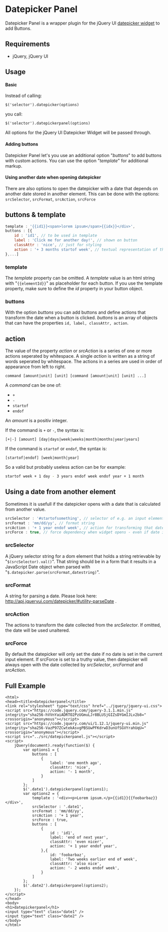 # Datepicker Panel
Datepicker Panel is a wrapper plugin for the jQuery UI [datepicker widget](http://api.jqueryui.com/datepicker) to add Buttons. 

## Requirements
- jQuery, jQuery UI

## Usage
#### Basic
Instead of calling:

`$('selector').datepicker(options)`

you call:

`$('selector').datepickerpanel(options)`

All options for the jQuery UI Datepicker Widget will be passed through. 

#### Adding buttons
Datepicker Panel let's you use an additional option "_buttons_" to add buttons with custom actions. You can use the option "_template_" for additional markup. 

#### Using another date when opening datepicker
There are also options to open the datepicker with a date that depends on another date stored in another element. This can be done with the options: `srcSelector`, `srcFormat`, `srcAction`, `srcForce`

## buttons & template
```javascript
template : '{{id1}}<span>lorem ipsum</span>{{idx}}</div>',
buttons : [{
	id : 'id1', // to be used in template
	label : 'Click me for another day!', // shown on button
	classAttr : 'nice', // just for styling
	action : '+ 3 months startof week', // textual representation of the date mutation
},...]
```
### template 
The _template_ property can be omitted.
A _template_ value is an html string with "`{{elementId}}`" as placeholder for each button. If you use the template property, make sure to define the _id_ property in your button object.

### buttons
With the option _buttons_ you can add buttons and define actions that transform the date when a button is clicked. _buttons_ is an array of objects that can have the properties `id, label, classAttr, action`.

## action
The value of the property _action_ or _srcAction_ is a series of one or more actions seperated by whitespace. A single _action_ is written as a string of words seperated by whitespace. The actions in a series are used in order of appearance from left to right.
```
command [amount|unit] [unit] [command [amount|unit] [unit] ...]
```
A _command_ can be one of: 
- `+`
- `-` 
- `startof`
- `endof`

An _amount_ is a positiv integer. 

If the command is `+` or `-`, the syntax is:
```
[+|-] [amount] [day|days|week|weeks|month|months|year|years]
```

If the command is `startof` or `endof`, the syntax is: 
```
[startof|endof] [week|month|year]
```
So a valid but probably useless action can be for example:
```bash
startof week + 1 day - 3 years endof week endof year + 1 month
``` 
## Using a date from another element
Sometimes it is usefull if the datepicker opens with a date that is calculated from another value.
```javascript
srcSelector : '#startofsomething', // selector of e.g. an input element
srcFormat : 'mm/dd/yy', // format string
srcAction : '+ 1 year endof week', // action for transforming that date
srcForce : true, // force dependency when widget opens - even if date is already set
```
### srcSelector
A jQuery selector string for a dom element that holds a string retrievable by "`$(srcSelector).val()`". 
That string should be in a form that it results in a JavaScript Date object when parsed with "`$.datepicker.parse(srcFormat,datestring)`".

### srcFormat
A string for parsing a date. Please look here: http://api.jqueryui.com/datepicker/#utility-parseDate .

### srcAction
The actions to transform the date collected from the _srcSelector_. If omitted, the date will be used unaltered.

### srcForce
By default the datepicker will only set the date if no date is set in the current input element. If srcForce is set to a truthy value, then datepicker will always open with the date collected by _srcSelector_, _srcFormat_ and _srcAction_.

## Full Example
```
<html>
<head><title>datepickerpanel</title>
<link rel="stylesheet" type="text/css" href="../jquery/jquery-ui.css">
<script src="https://code.jquery.com/jquery-3.1.1.min.js" integrity="sha256-hVVnYaiADRTO2PzUGmuLJr8BLUSjGIZsDYGmIJLv2b8=" crossorigin="anonymous"></script>
<script src="https://code.jquery.com/ui/1.12.1/jquery-ui.min.js" integrity="sha256-VazP97ZCwtekAsvgPBSUwPFKdrwD3unUfSGVYrahUqU=" crossorigin="anonymous"></script>
<script src="../src/datepickerpanel.js"></script>
<script>
	jQuery(document).ready(function($) {
		var options1 = {
			buttons : [
				{
					label: 'one month ago',
					classAttr: 'nice',
					action: '- 1 month',
				}
			]
		};
		$('.date1').datepickerpanel(options1);
		var options2 = {
			template : '<div><p>Lorem ipsum.</p>{{id1}}{{foobarbaz}}</div>',
			srcSelector : '.date1',
			srcFormat : 'mm/dd/yy',
			srcAction : '+ 1 year',
			srcForce : true,
			buttons : [
				{
					id : 'id1',
					label: 'end of next year',
					classAttr: 'even nicer',
					action: '+ 1 year endof year',
				},{
					id: 'foobarbaz',
					label: 'Two weeks earlier end of week',
					classAttr: 'also nice',
					action: '- 2 weeks endof week',
				}
			]
		};
		$('.date2').datepickerpanel(options2);
	});
</script>
</head>
<body>
<h1>datepickerpanel</h1>
<input type="text" class="date1" />
<input type="text" class="date2" />
</body>
</html>
```